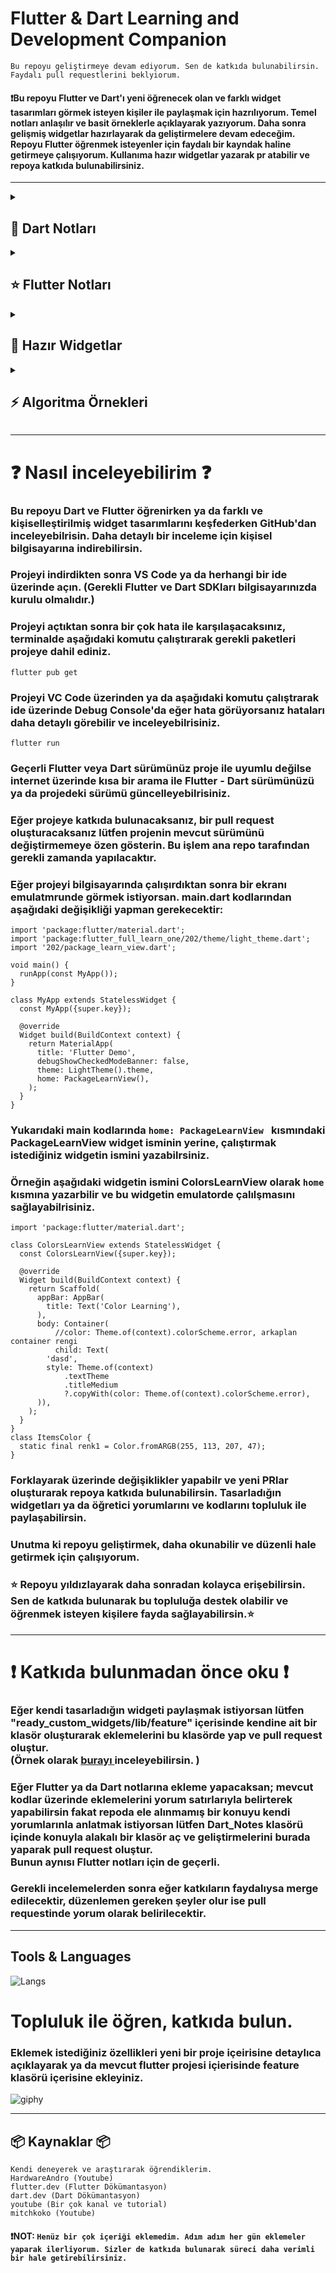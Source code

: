 # Flutter & Dart Learning and Development Companion
`Bu repoyu geliştirmeye devam ediyorum. Sen de katkıda bulunabilirsin. Faydalı pull requestlerini beklyiorum.`


#### ❗Bu repoyu Flutter ve Dart'ı yeni öğrenecek olan ve farklı widget tasarımları görmek isteyen kişiler ile paylaşmak için hazrılıyorum. Temel notları anlaşılır ve basit örneklerle açıklayarak yazıyorum. Daha sonra gelişmiş widgetlar hazırlayarak da geliştirmelere devam edeceğim. Repoyu Flutter öğrenmek isteyenler için faydalı bir kayndak haline getirmeye çalışıyorum. Kullanıma hazır widgetlar yazarak pr atabilir ve repoya katkıda bulunabilirsiniz.


<hr>

<details>
<summary> <h2> 💎 Dart Notları </h2> </summary>
  
### 👉 Tüm Dart notları için <a href="https://github.com/ozcanbayram/Flutter-Dart-Learning-Notes/tree/master/Dart_Notes"> Tıkla </a> 
### 👉 Algoritma soruları ve çözümleri için <a href="https://github.com/ozcanbayram/Flutter-Dart-Learning-Notes/tree/master/Dart_Notes/algorithm_questions"> Tıkla </a> 
### 👉 Temel Başlangıc için <a href="https://github.com/ozcanbayram/Flutter-Dart-Learning-Notes/tree/master/Dart_Notes/lesson1"> Tıkla </a> 
### 👉 if-else için <a href="https://github.com/ozcanbayram/Flutter-Dart-Learning-Notes/blob/master/Dart_Notes/lesson2/conditial.dart"> Tıkla </a> 
### 👉 Operatörler için <a href="https://github.com/ozcanbayram/Flutter-Dart-Learning-Notes/blob/master/Dart_Notes/lesson2/operators.dart"> Tıkla </a> 
### 👉 Switch-Case için <a href="https://github.com/ozcanbayram/Flutter-Dart-Learning-Notes/blob/master/Dart_Notes/lesson2/switch.dart"> Tıkla </a> 
### 👉 Listeler için <a href="https://github.com/ozcanbayram/Flutter-Dart-Learning-Notes/blob/master/Dart_Notes/lesson3/list.dart"> Tıkla </a> 
### 👉 Map için <a href="https://github.com/ozcanbayram/Flutter-Dart-Learning-Notes/blob/master/Dart_Notes/lesson3/map.dart"> Tıkla </a> 
### 👉 Methotlar (Fonksiyonlar) için <a href="https://github.com/ozcanbayram/Flutter-Dart-Learning-Notes/blob/master/Dart_Notes/lesson3/methods.dart"> Tıkla </a> 
### 👉 Sınıf yapıları (class, extends, implements...) ve detayları için <a href="https://github.com/ozcanbayram/Flutter-Dart-Learning-Notes/tree/master/Dart_Notes/lesson4"> Tıkla </a> 
### 👉 Extension için <a href="https://github.com/ozcanbayram/Flutter-Dart-Learning-Notes/blob/master/Dart_Notes/lesson4/extension.dart"> Tıkla </a> 
### 👉 Enums için <a href="https://github.com/ozcanbayram/Flutter-Dart-Learning-Notes/blob/master/Dart_Notes/lesson4/enums.dart"> Tıkla </a> 
### 👉 Gelişmiş Sınıf Yapısı için <a href="https://github.com/ozcanbayram/Flutter-Dart-Notes-Widgets/blob/master/Dart_Notes/lesson5/class_advance.dart"> Tıkla </a> 
### 👉 Custom Operator Yazmak için <a href="https://github.com/ozcanbayram/Flutter-Dart-Notes-Widgets/blob/master/Dart_Notes/lesson5/class_advance.dart"> Tıkla </a> 
### 👉 Mixin için <a href="https://github.com/ozcanbayram/Flutter-Dart-Notes-Widgets/blob/master/Dart_Notes/lesson5/class_advance.dart"> Tıkla </a> 
### 👉 Singleton için <a href="https://github.com/ozcanbayram/Flutter-Dart-Notes-Widgets/blob/master/Dart_Notes/lesson5/class_singleton.dart"> Tıkla </a> 
### 👉 Factory Constructor için <a href="https://github.com/ozcanbayram/Flutter-Dart-Notes-Widgets/blob/master/Dart_Notes/lesson5/class_singleton.dart"> Tıkla </a> 
### 👉 Eager Singleton için <a href="https://github.com/ozcanbayram/Flutter-Dart-Notes-Widgets/blob/master/Dart_Notes/lesson5/model/product_config_model.dart"> Tıkla </a> 
### 👉 Lazy Singleton için <a href="https://github.com/ozcanbayram/Flutter-Dart-Notes-Widgets/blob/master/Dart_Notes/lesson5/model/product_config_model.dart"> Tıkla </a> 
### 👉 Any - where - contains örnekleri için <a href="https://github.com/ozcanbayram/Flutter-Dart-Helper/blob/master/Dart_Notes/lesson5/list_advance.dart"> Tıkla </a> 
### 👉 Join - Map  - singleWhere örnekleri için <a href="https://github.com/ozcanbayram/Flutter-Dart-Helper/blob/master/Dart_Notes/lesson5/list_advance.dart"> Tıkla </a> 
### 👉 try catch finally için <a href="https://github.com/ozcanbayram/Flutter-Dart-Helper/blob/master/Dart_Notes/lesson5/list_advance.dart"> Tıkla </a> 
### 👉 indexOf - add - sort - compareTo için <a href="https://github.com/ozcanbayram/Flutter-Dart-Helper/blob/master/Dart_Notes/lesson5/list_advance.dart"> Tıkla </a> 
### 👉 Polymorphism için <a href="https://github.com/ozcanbayram/Flutter-Dart-Helper/blob/master/Dart_Notes/lesson6/polymorphism.dart"> Tıkla </a> 




### Devamı gelecek...
<hr>
</details>

<details>
<summary> <h2> ⭐ Flutter Notları </h2> </summary>
  
### 👉 Flutter notları için <a href="https://github.com/ozcanbayram/Flutter-Dart-Learning-Notes/tree/master/learning_flutter"> Tıkla </a> 
### 👉 Temel widget kullanımları için <a href="https://github.com/ozcanbayram/Flutter-Dart-Learning-Notes/tree/master/learning_flutter/lib/101"> Tıkla </a>
### 👉 Servis kullanma örnek uygulamasını incelemek için <a href="https://github.com/ozcanbayram/Flutter-Dart-Learning-Notes/tree/master/service_example"> Tıkla </a> 
### 👉 Demo ekranlar için <a href="https://github.com/ozcanbayram/Flutter-Dart-Learning-Notes/tree/master/learning_flutter/lib/demos"> Tıkla </a> 

### Devamı gelecek...
<hr>
</details>

<details>
<summary> <h2> 🚀 Hazır Widgetlar </h2> </summary>


<hr>

### 👉 Drawer Menu için <a href="https://github.com/ozcanbayram/Flutter-Dart-Learning-Notes/tree/master/ready_custom_widgets/lib/feature/drawer_menu"> Tıkla </a> 

![drawerGIF](https://github.com/user-attachments/assets/dfa46919-da33-44f2-8695-887ca75079cd)

<hr>


### 👉 Login Screen için <a href="https://github.com/ozcanbayram/Flutter-Dart-Learning-Notes/tree/master/ready_custom_widgets/lib/feature/register_screen"> Tıkla </a> 

![loginGIF](https://github.com/user-attachments/assets/0afdb564-83c6-4045-815f-89d401db09b7)

<hr>

### 👉 Loading Bar için <a href="https://github.com/ozcanbayram/Flutter-Dart-Notes-Widgets/tree/master/ready_custom_widgets/lib/feature/loading_bar"> Tıkla </a> 

![loadingGIF](https://github.com/user-attachments/assets/41f3f207-aa9e-4f1c-962e-9787c60aa81a)

<hr>

### 👉 Bottom Nav Bar için <a href="https://github.com/ozcanbayram/Flutter-Dart-Notes-Widgets/blob/master/ready_custom_widgets/lib/feature/bottom_nav_bar/custom_navbar.dart"> Tıkla </a> 

![bottomnavbar](https://github.com/user-attachments/assets/ef62fdc3-884a-47f4-a020-a1e9e3b59bf7)

<hr>

### 👉 Hidden Drawer Menu için <a href="https://github.com/ozcanbayram/Flutter-Dart-Notes-Widgets/tree/master/ready_custom_widgets/lib/feature/hidden_drawer_menu"> Tıkla </a> 

![hidden_drawer](https://github.com/user-attachments/assets/895ef0b3-5794-4018-a21a-b98aba4acda9)

<hr>

### 👉 Bottom NavBar (selected index) için <a href="https://github.com/ozcanbayram/Flutter-Dart-Notes-Widgets/blob/master/ready_custom_widgets/lib/feature/second_bottom_nav_bar/custom_bottom_nav_bar.dart"> Tıkla </a> 

![bottom](https://github.com/user-attachments/assets/cf7d272b-aa42-43ca-a54c-c8712e72c439)

<hr>

### 👉 Slidable Widget (Kaydırılabilir liste) için <a href="https://github.com/ozcanbayram/Flutter-Dart-Helper/blob/master/ready_custom_widgets/lib/feature/slidable_widget/slidable_widget.dart"> Tıkla </a> 

![Adsız tasarım](https://github.com/user-attachments/assets/78e86234-808c-4923-99de-4fe7fd9a3faa)


<hr>

### 👉 Özel Loading Animasyonu için <a href="https://github.com/ozcanbayram/Flutter-Dart-Helper/blob/master/ready_custom_widgets/lib/feature/lottie_animations/lottie_animations.dart"> Tıkla </a> 

![Adsız tasarım](https://github.com/user-attachments/assets/f59f8251-bcae-4b44-8179-dd9c0df82773)

<hr>

### Devamı gelecek...
<hr>
</details>

<details>
<summary> <h2> ⚡ Algoritma Örnekleri </h2> </summary>
  
### 👉 Tüm algoritma soruları ve çözümleri için <a href="https://github.com/ozcanbayram/Flutter-Dart-Learning-Notes/tree/master/Dart_Notes/algorithm_questions"> Tıkla </a> 
### 👉 Sayının tek çift kontrolü örneği için <a href="https://github.com/ozcanbayram/Flutter-Dart-Learning-Notes/blob/master/Dart_Notes/algorithm_questions/odd_or_even.dart"> Tıkla </a> 

### Devamı gelecek (Açıklamalı gelişmiş algoritma örnekleri)...
<hr>
</details>



<hr>

# ❓ Nasıl inceleyebilirim ❓
### Bu repoyu Dart ve Flutter öğrenirken ya da farklı ve kişiselleştirilmiş widget tasarımlarını keşfederken GitHub'dan inceleyebilrisin. Daha detaylı bir inceleme için kişisel bilgisayarına indirebilirsin.
### Projeyi indirdikten sonra VS Code ya da herhangi bir ide üzerinde açın. (Gerekli Flutter ve Dart SDKları bilgisayarınızda kurulu olmalıdır.)
### Projeyi açtıktan sonra bir çok hata ile karşılaşacaksınız, terminalde aşağıdaki komutu çalıştırarak gerekli paketleri projeye dahil ediniz.
```
flutter pub get
```
### Projeyi VC Code üzerinden ya da aşağıdaki komutu çalıştrarak ide üzerinde Debug Console'da eğer hata görüyorsanız hataları daha detaylı görebilir ve inceleyebilrisiniz.
```
flutter run
```
### Geçerli Flutter veya Dart sürümünüz proje ile uyumlu değilse internet üzerinde kısa bir arama ile Flutter - Dart sürümünüzü ya da projedeki sürümü güncelleyebilrisiniz.
### Eğer projeye katkıda bulunacaksanız, bir pull request oluşturacaksanız lütfen projenin mevcut sürümünü değiştirmemeye özen gösterin. Bu işlem ana repo tarafından gerekli zamanda yapılacaktır.

### Eğer projeyi bilgisayarında çalışırdıktan sonra bir ekranı emulatmrunde görmek istiyorsan. main.dart kodlarından aşağıdaki değişikliği yapman gerekecektir:
```
import 'package:flutter/material.dart';
import 'package:flutter_full_learn_one/202/theme/light_theme.dart';
import '202/package_learn_view.dart';

void main() {
  runApp(const MyApp());
}

class MyApp extends StatelessWidget {
  const MyApp({super.key});

  @override
  Widget build(BuildContext context) {
    return MaterialApp(
      title: 'Flutter Demo',
      debugShowCheckedModeBanner: false,
      theme: LightTheme().theme,
      home: PackageLearnView(),
    );
  }
}
```
### Yukarıdaki main kodlarında  ``` home: PackageLearnView  ``` kısmındaki PackageLearnView widget isminin yerine, çalıştırmak istediğiniz widgetin ismini yazabilrsiniz.
### Örneğin aşağıdaki widgetin ismini  ColorsLearnView olarak ``` home ``` kısmına yazarbilir ve bu widgetin emulatorde çalılşmasını sağlayabilrisiniz.
````
import 'package:flutter/material.dart';

class ColorsLearnView extends StatelessWidget {
  const ColorsLearnView({super.key});

  @override
  Widget build(BuildContext context) {
    return Scaffold(
      appBar: AppBar(
        title: Text('Color Learning'),
      ),
      body: Container(
          //color: Theme.of(context).colorScheme.error, arkaplan container rengi
          child: Text(
        'dasd',
        style: Theme.of(context)
            .textTheme
            .titleMedium
            ?.copyWith(color: Theme.of(context).colorScheme.error),
      )),
    );
  }
}
class ItemsColor {
  static final renk1 = Color.fromARGB(255, 113, 207, 47);
}
````

### Forklayarak üzerinde değişiklikler yapabilr ve yeni PRlar oluşturarak repoya katkıda bulunabilirsin. Tasarladığın widgetları ya da öğretici yorumlarını ve kodlarını topluluk ile paylaşabilirsin.
### Unutma ki repoyu geliştirmek, daha okunabilir ve düzenli hale getirmek için çalışıyorum.
### ⭐ Repoyu yıldızlayarak daha sonradan kolayca erişebilirsin. Sen de katkıda bulunarak bu topluluğa destek olabilir ve öğrenmek isteyen kişilere fayda sağlayabilirsin.⭐
<hr>

# ❗ Katkıda bulunmadan önce oku ❗

### Eğer kendi tasarladığın widgeti paylaşmak istiyorsan lütfen "ready_custom_widgets/lib/feature" içerisinde kendine ait bir klasör oluşturarak eklemelerini bu klasörde yap ve pull request oluştur.<br> (Örnek olarak <a href="https://github.com/ozcanbayram/Flutter-Dart-Notes-Widgets/tree/master/ready_custom_widgets/lib/feature"> burayı </a> inceleyebilirsin.  )
### Eğer Flutter ya da Dart notlarına ekleme yapacaksan; mevcut kodlar üzerinde eklemelerini yorum satırlarıyla belirterek yapabilirsin fakat repoda ele alınmamış bir konuyu kendi yorumlarınla anlatmak istiyorsan lütfen Dart_Notes klasörü içinde konuyla alakalı bir klasör aç ve geliştirmelerini burada yaparak pull request oluştur. <br> Bunun aynısı Flutter notları için de geçerli.
### Gerekli incelemelerden sonra eğer katkıların faydalıysa merge edilecektir, düzenlemen gereken şeyler olur ise pull requestinde yorum olarak belirilecektir.

<hr> 

## Tools & Languages
![Langs](https://skillicons.dev/icons?i=flutter,dart,vscode,androidstudio,")


# Topluluk ile öğren, katkıda bulun. 
### Eklemek istediğiniz özellikleri yeni bir proje içeirisine detaylıca açıklayarak ya da mevcut flutter projesi içierisinde feature klasörü içerisine ekleyiniz.

<!--  ![giphy](https://media.giphy.com/media/v1.Y2lkPTc5MGI3NjExNWE3ZnVkZ3p4OWl6ZGZpNzA4N2R0ZWl5eWpyd3MxbmhucGZ3bmhzaCZlcD12MV9naWZzX3NlYXJjaCZjdD1n/26u4nJPf0JtQPdStq/giphy.gif) -->

![giphy](https://media.giphy.com/media/NC8i34AU5UxWMHVxyU/giphy.gif?cid=790b76115a7fudgzx9izdfi7087dteiyyjrws1nhnpfwnhsh&ep=v1_gifs_search&rid=giphy.gif&ct=g)

<hr>

## 📦 Kaynaklar 📦
``
Kendi deneyerek ve araştırarak öğrendiklerim.
`` <br>
``
HardwareAndro (Youtube)
``<br>
``
flutter.dev (Flutter Dökümantasyon)
``<br>
``
dart.dev (Dart Dökümantasyon)
``<br>
``
youtube (Bir çok kanal ve tutorial)
``<br>
``
mitchkoko (Youtube)
``<br>
#### ❗NOT: ``Henüz bir çok içeriği eklemedim. Adım adım her gün eklemeler yaparak ilerliyorum. Sizler de katkıda bulunarak süreci daha verimli bir hale getirebilirsiniz.``

